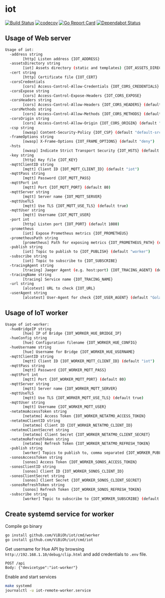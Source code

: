 # iot

[![Build Status](https://travis-ci.org/ViBiOh/iot.svg?branch=master)](https://travis-ci.org/ViBiOh/iot)
[![codecov](https://codecov.io/gh/ViBiOh/iot/branch/master/graph/badge.svg)](https://codecov.io/gh/ViBiOh/iot)
[![Go Report Card](https://goreportcard.com/badge/github.com/ViBiOh/iot)](https://goreportcard.com/report/github.com/ViBiOh/iot)
[![Dependabot Status](https://api.dependabot.com/badges/status?host=github&repo=ViBiOh/iot)](https://dependabot.com)

## Usage of Web server

```bash
Usage of iot:
  -address string
        [http] Listen address {IOT_ADDRESS}
  -assetsDirectory string
        [iot] Assets directory (static and templates) {IOT_ASSETS_DIRECTORY}
  -cert string
        [http] Certificate file {IOT_CERT}
  -corsCredentials
        [cors] Access-Control-Allow-Credentials {IOT_CORS_CREDENTIALS}
  -corsExpose string
        [cors] Access-Control-Expose-Headers {IOT_CORS_EXPOSE}
  -corsHeaders string
        [cors] Access-Control-Allow-Headers {IOT_CORS_HEADERS} (default "Content-Type")
  -corsMethods string
        [cors] Access-Control-Allow-Methods {IOT_CORS_METHODS} (default "GET")
  -corsOrigin string
        [cors] Access-Control-Allow-Origin {IOT_CORS_ORIGIN} (default "*")
  -csp string
        [owasp] Content-Security-Policy {IOT_CSP} (default "default-src 'self'; base-uri 'self'")
  -frameOptions string
        [owasp] X-Frame-Options {IOT_FRAME_OPTIONS} (default "deny")
  -hsts
        [owasp] Indicate Strict Transport Security {IOT_HSTS} (default true)
  -key string
        [http] Key file {IOT_KEY}
  -mqttClientID string
        [mqtt] Client ID {IOT_MQTT_CLIENT_ID} (default "iot")
  -mqttPass string
        [mqtt] Password {IOT_MQTT_PASS}
  -mqttPort int
        [mqtt] Port {IOT_MQTT_PORT} (default 80)
  -mqttServer string
        [mqtt] Server name {IOT_MQTT_SERVER}
  -mqttUseTLS
        [mqtt] Use TLS {IOT_MQTT_USE_TLS} (default true)
  -mqttUser string
        [mqtt] Username {IOT_MQTT_USER}
  -port int
        [http] Listen port {IOT_PORT} (default 1080)
  -prometheus
        [iot] Expose Prometheus metrics {IOT_PROMETHEUS}
  -prometheusPath string
        [prometheus] Path for exposing metrics {IOT_PROMETHEUS_PATH} (default "/metrics")
  -publish string
        [iot] Topic to publish to {IOT_PUBLISH} (default "worker")
  -subscribe string
        [iot] Topic to subscribe to {IOT_SUBSCRIBE}
  -tracingAgent string
        [tracing] Jaeger Agent (e.g. host:port) {IOT_TRACING_AGENT} (default "jaeger:6831")
  -tracingName string
        [tracing] Service name {IOT_TRACING_NAME}
  -url string
        [alcotest] URL to check {IOT_URL}
  -userAgent string
        [alcotest] User-Agent for check {IOT_USER_AGENT} (default "Golang alcotest")
```

## Usage of IoT worker

```bash
Usage of iot-worker:
  -hueBridgeIP string
        [hue] IP of Bridge {IOT_WORKER_HUE_BRIDGE_IP}
  -hueConfig string
        [hue] Configuration filename {IOT_WORKER_HUE_CONFIG}
  -hueUsername string
        [hue] Username for Bridge {IOT_WORKER_HUE_USERNAME}
  -mqttClientID string
        [mqtt] Client ID {IOT_WORKER_MQTT_CLIENT_ID} (default "iot")
  -mqttPass string
        [mqtt] Password {IOT_WORKER_MQTT_PASS}
  -mqttPort int
        [mqtt] Port {IOT_WORKER_MQTT_PORT} (default 80)
  -mqttServer string
        [mqtt] Server name {IOT_WORKER_MQTT_SERVER}
  -mqttUseTLS
        [mqtt] Use TLS {IOT_WORKER_MQTT_USE_TLS} (default true)
  -mqttUser string
        [mqtt] Username {IOT_WORKER_MQTT_USER}
  -netatmoAccessToken string
        [netatmo] Access Token {IOT_WORKER_NETATMO_ACCESS_TOKEN}
  -netatmoClientID string
        [netatmo] Client ID {IOT_WORKER_NETATMO_CLIENT_ID}
  -netatmoClientSecret string
        [netatmo] Client Secret {IOT_WORKER_NETATMO_CLIENT_SECRET}
  -netatmoRefreshToken string
        [netatmo] Refresh Token {IOT_WORKER_NETATMO_REFRESH_TOKEN}
  -publish string
        [worker] Topics to publish to, comma separated {IOT_WORKER_PUBLISH} (default "local,remote")
  -sonosAccessToken string
        [sonos] Access Token {IOT_WORKER_SONOS_ACCESS_TOKEN}
  -sonosClientID string
        [sonos] Client ID {IOT_WORKER_SONOS_CLIENT_ID}
  -sonosClientSecret string
        [sonos] Client Secret {IOT_WORKER_SONOS_CLIENT_SECRET}
  -sonosRefreshToken string
        [sonos] Refresh Token {IOT_WORKER_SONOS_REFRESH_TOKEN}
  -subscribe string
        [worker] Topic to subscribe to {IOT_WORKER_SUBSCRIBE} (default "worker")
```

## Create systemd service for worker

Compile go binary

```bash
go install github.com/ViBiOh/iot/cmd/worker
go install github.com/ViBiOh/iot/cmd/iot
```

Get username for Hue API by browsing `http://192.168.1.10/debug/clip.html` and add credentials to `.env` file.

```
POST /api
Body: {"devicetype":"iot-worker"}
```

Enable and start services

```bash
make systemd
journalctl -u iot-remote-worker.service
```

